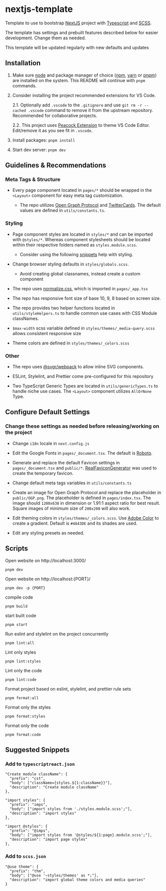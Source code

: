 # nextjs-template

Template to use to bootstrap [NextJS](https://nextjs.org/) project with [Typescript](https://www.typescriptlang.org/) and [SCSS](https://sass-lang.com/).

The template has settings and prebuilt features described below for easier development. Change them as needed.

This template will be updated regularly with new defaults and updates

## Installation

1. Make sure [node](https://nodejs.org/en/) and package manager of choice ([npm](https://nodejs.org/en/), [yarn](https://classic.yarnpkg.com/) or [pnpm](https://pnpm.io/installation)) are installed on the system. This README will continue with `pnpm` commands.

2. Consider installing the project recommended extensions for VS Code.

   2.1. Optionally add `.vscode` to the `.gitignore` and use `git rm -r --cached .vscode` command to remove it from the upstream repository. Recommended for collaborative projects.

   2.2. This project uses [Peacock Extension](https://marketplace.visualstudio.com/items?itemName=johnpapa.vscode-peacock) to theme VS Code Editor. Edit/remove it as you see fit in `.vscode`.

3. Install packages: `pnpm install`

4. Start dev server: `pnpm dev`

## Guidelines & Recommendations

### Meta Tags & Structure

- Every page component located in `pages/*` should be wrapped in the `<Layout>` component for easy meta tag customization.

  - The repo utilizes [Open Graph Protocol](https://opengraphprotocol.org/) and [TwitterCards](https://developer.twitter.com/en/docs/twitter-for-websites/cards/overview/abouts-cards). The default values are defined in `utils/constants.ts`.

### Styling

- Page component styles are located in `styles/*` and can be imported with `@styles/*`. Whereas component stylesheets should be located within their respective folders named as `styles.module.scss`.

  - Consider using the following [snippets](#suggested-snippets) help with styling.

- Change browser styling defaults in `styles/globals.scss`.

  - Avoid creating global classnames, instead create a custom component

- The repo uses [normalize.css](https://www.npmjs.com/package/normalize.css), which is imported in `pages/_app.tsx`

- The repo has responsive font size of base 10, 9, 8 based on screen size.

- The repo provides two helper functions located in `utils/styleHelpers.ts` to handle common use cases with CSS Module classNames.

- `$max-width` scss variable defined in `styles/themes/_media-query.scss` allows consistent responsive size

- Theme colors are defined in `styles/themes/_colors.scss`

### Other

- The repo uses [@svgr/webpack](https://www.npmjs.com/package/@svgr/webpack) to allow inline SVG components.

- ESLint, Stylelint, and Prettier come pre-configured for this repository

- Two TypeScript Generic Types are located in `utils/genericTypes.ts` to handle niche use cases. The `<Layout>` component utilizes `AllOrNone` Type.

## Configure Default Settings

### Change these settings as needed before releasing/working on the project

- Change `i18n` locale in `next.config.js`

- Edit the Google Fonts in `pages/_document.tsx`. The default is [Roboto](https://fonts.google.com/specimen/Roboto).

- Generate and replace the default Favicon settings in `pages/_document.tsx` and `public/*`. [RealFaviconGenerator](https://realfavicongenerator.net) was used to create the temporary favicon.

- Change default meta tags variables in `utils/constants.ts`

- Create an image for Open Graph Protocol and replace the placeholder in `public/OGP.png`. The placeholder is defined in `pages/index.tsx`. The image should `1200x630` in dimension or 1.91:1 aspect ratio for best result. Square images of minimum size of `200x200` will also work.

- Edit theming colors in `styles/themes/_colors.scss`. Use [Adobe Color](https://color.adobe.com/) to create a gradient. Default is `#4A43DE` and its shades are used.

- Edit any styling presets as needed.

## Scripts

Open website on http://localhost:3000/

```
pnpm dev
```

Open website on http://localhost:{PORT}/

```
pnpm dev -p {PORT}
```

compile code

```
pnpm build
```

start built code

```
pnpm start
```

Run eslint and stylelint on the project concurrently

```
pnpm lint:all
```

Lint only styles

```
pnpm lint:styles
```

Lint only the code

```
pnpm lint:code
```

Format project based on eslint, stylelint, and prettier rule sets

```
pnpm format:all
```

Format only the styles

```
pnpm format:styles
```

Format only the code

```
pnpm format:code
```

## Suggested Snippets

### Add to `typescriptreact.json`

```
"Create module className": {
  "prefix": "cst",
  "body": ["className={styles.${1:className}}"],
  "description": "Create module className"
},

"import styles": {
  "prefix": "imps",
  "body": ["import styles from './styles.module.scss';"],
  "description": "import styles"
},

"import @styles": {
  "prefix": "@imps",
  "body": ["import styles from '@styles/${1:page}.module.scss';"],
  "description": "import page styles"
},
```

### Add to `scss.json`

```
"@use theme": {
  "prefix": "thm",
  "body": ["@use '~styles/themes' as *;"],
  "description": "import global theme colors and media queries"
}
```
